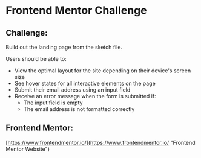 # Frontend Mentor Challenge 

## Challenge: 

Build out the landing page from the sketch file.

Users should be able to:

 - View the optimal layout for the site depending on their device's screen size
 - See hover states for all interactive elements on the page
 - Submit their email address using an input field
 - Receive an error message when the form is submitted if:
    - The input field is empty
    - The email address is not formatted correctly


## Frontend Mentor: 

[https://www.frontendmentor.io/](https://www.frontendmentor.io/ "Frontend Mentor Website")